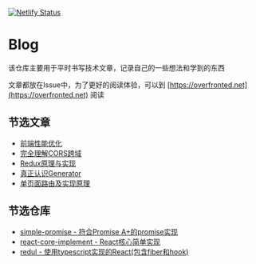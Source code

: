 [![Netlify Status](https://api.netlify.com/api/v1/badges/bba5adb8-33b8-4f3f-9c1e-c6a9db2d4271/deploy-status)](https://app.netlify.com/sites/distracted-lewin-ec3daa/deploys)

# Blog
该仓库主要用于平时书写技术文章，记录自己的一些想法和学到的东西

文章都放在Issue中，为了更好的阅读体验，可以到 [https://overfronted.net](https://overfronted.net) 阅读

## 节选文章
- [前端性能优化](https://github.com/xwchris/blog/issues/72)
- [完全理解CORS跨域](https://github.com/xwchris/blog/issues/30)
- [Redux原理与实现](https://github.com/xwchris/blog/issues/67)
- [真正认识Generator](https://github.com/xwchris/blog/issues/85)
- [单页面路由及实现原理](https://github.com/xwchris/blog/issues/52)

## 节选仓库
- [simple-promise - 符合Promise A+的promise实现](https://github.com/xwchris/simple-promise)
- [react-core-implement - React核心简单实现](https://github.com/xwchris/react-core-implement)
- [redul - 使用typescript实现的React(包含fiber和hook)](https://github.com/xwchris/redul)
